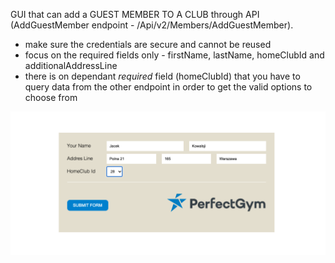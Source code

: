 GUI that can add a GUEST MEMBER TO A CLUB through API (AddGuestMember endpoint - /Api/v2/Members/AddGuestMember).
- make sure the credentials are secure and cannot be reused
- focus on the required fields only - firstName, lastName, homeClubId and additionalAddressLine
- there is on dependant *required* field (homeClubId) that you have to query data from the other endpoint in order to get the valid options to choose from

<img src='/public/img/loginForm.png'/>